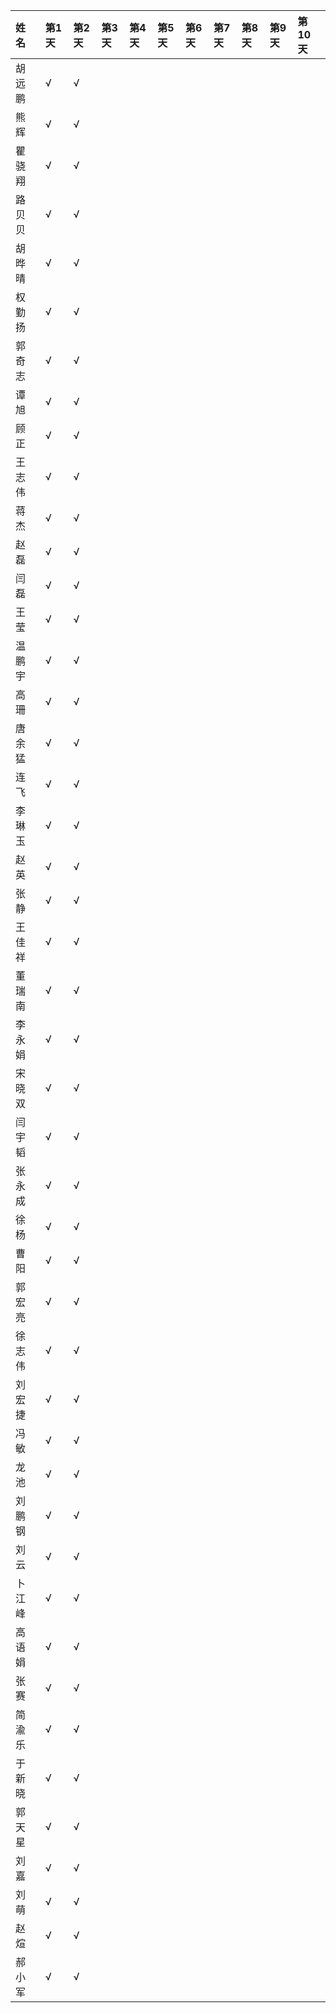 <table>
  <thead>
    <tr>
      <th align="left">姓名</th>
      <th align="left">第1天</th>
      <th align="left">第2天</th>
      <th align="left">第3天</th>
      <th align="left">第4天</th>
      <th align="left">第5天</th>
      <th align="left">第6天</th>
      <th align="left">第7天</th>
      <th align="left">第8天</th>
      <th align="left">第9天</th>
      <th align="left">第10天</th>
    </tr>
  </thead>
  <tbody>
   <tr><td align="left">胡远鹏</td><td align="left">√</td><td align="left" colspan="9">√</td></tr>
   <tr><td align="left">熊辉</td><td align="left">√</td><td align="left" colspan="9">√</td></tr>
   <tr><td align="left">瞿骁翔</td><td align="left">√</td><td align="left" colspan="9">√</td></tr>
   <tr><td align="left">路贝贝</td><td align="left">√</td><td align="left" colspan="9">√</td></tr>
   <tr><td align="left">胡晔晴</td><td align="left">√</td><td align="left" colspan="9">√</td></tr>
   <tr><td align="left">权勤扬</td><td align="left">√</td><td align="left" colspan="9">√</td></tr>
   <tr><td align="left">郭奇志</td><td align="left">√</td><td align="left" colspan="9">√</td></tr>
   <tr><td align="left">谭旭</td><td align="left">√</td><td align="left" colspan="9">√</td></tr>
   <tr><td align="left">顾正</td><td align="left">√</td><td align="left" colspan="9">√</td></tr>
   <tr><td align="left">王志伟</td><td align="left">√</td><td align="left" colspan="9">√</td></tr>
   <tr><td align="left">蒋杰</td><td align="left">√</td><td align="left" colspan="9">√</td></tr>
   <tr><td align="left">赵磊</td><td align="left">√</td><td align="left" colspan="9">√</td></tr>
   <tr><td align="left">闫磊</td><td align="left">√</td><td align="left" colspan="9">√</td></tr>
   <tr><td align="left">王莹</td><td align="left">√</td><td align="left" colspan="9">√</td></tr>
   <tr><td align="left">温鹏宇</td><td align="left">√</td><td align="left" colspan="9">√</td></tr>
   <tr><td align="left">高珊</td><td align="left">√</td><td align="left" colspan="9">√</td></tr>
   <tr><td align="left">唐余猛</td><td align="left">√</td><td align="left" colspan="9">√</td></tr>
   <tr><td align="left">连飞</td><td align="left">√</td><td align="left" colspan="9">√</td></tr>
   <tr><td align="left">李琳玉</td><td align="left">√</td><td align="left" colspan="9">√</td></tr>
   <tr><td align="left">赵英</td><td align="left">√</td><td align="left" colspan="9">√</td></tr>
   <tr><td align="left">张静</td><td align="left">√</td><td align="left" colspan="9">√</td></tr>
   <tr><td align="left">王佳祥</td><td align="left">√</td><td align="left" colspan="9">√</td></tr>
   <tr><td align="left">董瑞南</td><td align="left">√</td><td align="left" colspan="9">√</td></tr>
   <tr><td align="left">李永娟</td><td align="left">√</td><td align="left" colspan="9">√</td></tr>
   <tr><td align="left">宋晓双</td><td align="left">√</td><td align="left" colspan="9">√</td></tr>
   <tr><td align="left">闫宇韬</td><td align="left">√</td><td align="left" colspan="9">√</td></tr>
   <tr><td align="left">张永成</td><td align="left">√</td><td align="left" colspan="9">√</td></tr>
   <tr><td align="left">徐杨</td><td align="left">√</td><td align="left" colspan="9">√</td></tr>
   <tr><td align="left">曹阳</td><td align="left">√</td><td align="left" colspan="9">√</td></tr>
   <tr><td align="left">郭宏亮</td><td align="left">√</td><td align="left" colspan="9">√</td></tr>
   <tr><td align="left">徐志伟</td><td align="left">√</td><td align="left" colspan="9">√</td></tr>
   <tr><td align="left">刘宏捷</td><td align="left">√</td><td align="left" colspan="9">√</td></tr>
   <tr><td align="left">冯敏</td><td align="left">√</td><td align="left" colspan="9">√</td></tr>
   <tr><td align="left">龙池</td><td align="left">√</td><td align="left" colspan="9">√</td></tr>
   <tr><td align="left">刘鹏钢</td><td align="left">√</td><td align="left" colspan="9">√</td></tr>
   <tr><td align="left">刘云</td><td align="left">√</td><td align="left" colspan="9">√</td></tr>
   <tr><td align="left">卜江峰</td><td align="left">√</td><td align="left" colspan="9">√</td></tr>
   <tr><td align="left">高语娟</td><td align="left">√</td><td align="left" colspan="9">√</td></tr>
   <tr><td align="left">张赛</td><td align="left">√</td><td align="left" colspan="9">√</td></tr>
   <tr><td align="left">简渝乐</td><td align="left">√</td><td align="left" colspan="9">√</td></tr>
   <tr><td align="left">于新晓</td><td align="left">√</td><td align="left" colspan="9">√</td></tr>
   <tr><td align="left">郭天星</td><td align="left">√</td><td align="left" colspan="9">√</td></tr>
   <tr><td align="left">刘嘉</td><td align="left">√</td><td align="left" colspan="9">√</td></tr>
   <tr><td align="left">刘萌</td><td align="left">√</td><td align="left" colspan="9">√</td></tr>
   <tr><td align="left">赵煊</td><td align="left">√</td><td align="left" colspan="9">√</td></tr>
   <tr><td align="left">郝小军</td><td align="left">√</td><td align="left" colspan="9">√</td></tr>
  </tbody>
</table>